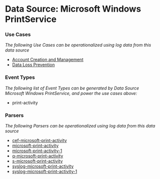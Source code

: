Data Source: Microsoft Windows PrintService
===========================================

### Use Cases

_The following Use Cases can be operationalized using log data from this data source_

* [Account Creation and Management](usecase_account_creation_and_management.md)
* [Data Loss Prevention](usecase_data_loss_prevention.md)


### Event Types

_The following list of Event Types can be generated by Data Source Microsoft Windows PrintService, and power the use cases above:_

- print-activity


### Parsers

_The following Parsers can be operationalized using log data from this data source_

* [cef-microsoft-print-activity](parserContent_cef-microsoft-print-activity.md)
* [microsoft-print-activity](parserContent_microsoft-print-activity.md)
* [microsoft-print-activity-1](parserContent_microsoft-print-activity-1.md)
* [q-microsoft-print-activity](parserContent_q-microsoft-print-activity.md)
* [s-microsoft-print-activity](parserContent_s-microsoft-print-activity.md)
* [syslog-microsoft-print-activity](parserContent_syslog-microsoft-print-activity.md)
* [syslog-microsoft-print-activity-1](parserContent_syslog-microsoft-print-activity-1.md)

